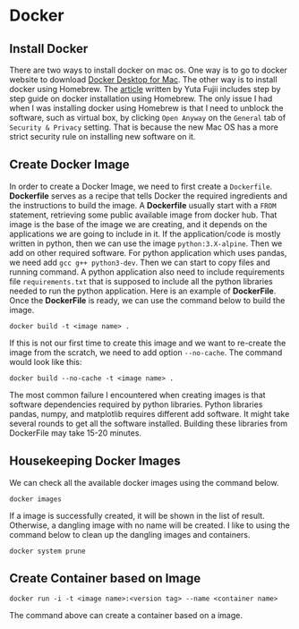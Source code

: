 # Docker
## Install Docker
There are two ways to install docker on mac os. One way is to go to docker website to download [Docker Desktop for Mac](https://docs.docker.com/docker-for-mac/install/). The other way is to install docker using Homebrew. The [article](https://medium.com/@yutafujii_59175/a-complete-one-by-one-guide-to-install-docker-on-your-mac-os-using-homebrew-e818eb4cfc3) written by Yuta Fujii includes step by step guide on docker installation using Homebrew. The only issue I had when I was installing docker using Homebrew is that I need to unblock the software, such as virtual box, by clicking `Open Anyway` on the `General` tab of `Security & Privacy` setting. That is because the new Mac OS has a more strict security rule on installing new software on it.

## Create Docker Image
In order to create a Docker Image, we need to first create a `Dockerfile`. **Dockerfile** serves as a recipe that tells Docker the required ingredients and the instructions to build the image. A **Dockerfile** usually start with a `FROM` statement, retrieving some public available image from docker hub. That image is the base of the image we are creating, and it depends on the applications we are going to include in it. If the application/code is mostly written in python, then we can use the image `python:3.X-alpine`. Then we add on other required software. For python application which uses pandas, we need add `gcc g++ python3-dev`. Then we can start to copy files and running command. A python application also need to include requirements file `requirements.txt` that is supposed to include all the python libraries needed to run the python application. Here is an example of **DockerFile**. Once the **DockerFile** is ready, we can use the command below to build the image.
```
docker build -t <image name> .
```
If this is not our first time to create this image and we want to re-create the image from the scratch, we need to add option `--no-cache`. The command would look like this:
```
docker build --no-cache -t <image name> .
```
The most common failure I encountered when creating images is that software dependencies required by python libraries. Python libraries pandas, numpy, and matplotlib requires different add software. It might take several rounds to get all the software installed. Building these libraries from DockerFile may take 15-20 minutes.

## Housekeeping Docker Images
We can check all the available docker images using the command below.
```
docker images
```
If a image is successfully created, it will be shown in the list of result. Otherwise, a dangling image with no name will be created. I like to using the command below to clean up the dangling images and containers.
```
docker system prune
```

## Create Container based on Image
```
docker run -i -t <image name>:<version tag> --name <container name>
```
The command above can create a container based on a image.
